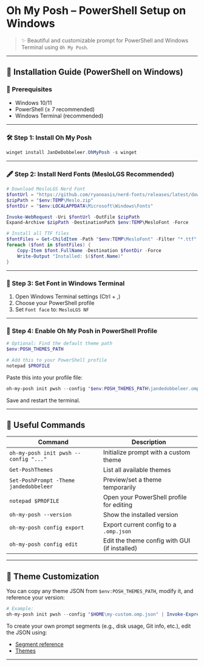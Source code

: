 # Oh My Posh – PowerShell Setup on Windows

> ✨ Beautiful and customizable prompt for PowerShell and Windows Terminal using `Oh My Posh`.

---

## 🚀 Installation Guide (PowerShell on Windows)

### 🧰 Prerequisites

- Windows 10/11
- PowerShell (≥ 7 recommended)
- Windows Terminal (recommended)

---

### 🛠 Step 1: Install Oh My Posh

```powershell
winget install JanDeDobbeleer.OhMyPosh -s winget
```

---

### 🖋 Step 2: Install Nerd Fonts (MesloLGS Recommended)

```powershell
# Download MesloLGS Nerd Font
$fontUrl = "https://github.com/ryanoasis/nerd-fonts/releases/latest/download/Meslo.zip"
$zipPath = "$env:TEMP\Meslo.zip"
$fontDir = "$env:LOCALAPPDATA\Microsoft\Windows\Fonts"

Invoke-WebRequest -Uri $fontUrl -OutFile $zipPath
Expand-Archive $zipPath -DestinationPath $env:TEMP\MesloFont -Force

# Install all TTF files
$fontFiles = Get-ChildItem -Path "$env:TEMP\MesloFont" -Filter "*.ttf" -Recurse
foreach ($font in $fontFiles) {
    Copy-Item $font.FullName -Destination $fontDir -Force
    Write-Output "Installed: $($font.Name)"
}
```

---

### 🎨 Step 3: Set Font in Windows Terminal

1. Open Windows Terminal settings (Ctrl + ,)
2. Choose your PowerShell profile
3. Set `Font face` to: `MesloLGS NF`

---

### 📜 Step 4: Enable Oh My Posh in PowerShell Profile

```powershell
# Optional: Find the default theme path
$env:POSH_THEMES_PATH

# Add this to your PowerShell profile
notepad $PROFILE
```

Paste this into your profile file:

```powershell
oh-my-posh init pwsh --config "$env:POSH_THEMES_PATH\jandedobbeleer.omp.json" | Invoke-Expression
```

Save and restart the terminal.

---

## 🧩 Useful Commands

| Command | Description |
|--------|-------------|
| `oh-my-posh init pwsh --config "..."` | Initialize prompt with a custom theme |
| `Get-PoshThemes` | List all available themes |
| `Set-PoshPrompt -Theme jandedobbeleer` | Preview/set a theme temporarily |
| `notepad $PROFILE` | Open your PowerShell profile for editing |
| `oh-my-posh --version` | Show the installed version |
| `oh-my-posh config export` | Export current config to a `.omp.json` |
| `oh-my-posh config edit` | Edit the theme config with GUI (if installed) |

---

## 🎨 Theme Customization

You can copy any theme JSON from `$env:POSH_THEMES_PATH`, modify it, and reference your version:

```powershell
# Example:
oh-my-posh init pwsh --config "$HOME\my-custom.omp.json" | Invoke-Expression
```

To create your own prompt segments (e.g., disk usage, Git info, etc.), edit the JSON using:

- [Segment reference](https://ohmyposh.dev/docs/segments/cli/angular)
- [Themes](https://ohmyposh.dev/docs/themes)

---
